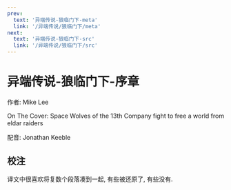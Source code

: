 ```yaml
---
prev:
  text: '异端传说-狼临门下-meta'
  link: '/异端传说/狼临门下/meta'
next:
  text: '异端传说-狼临门下-src'
  link: '/异端传说/狼临门下/src'
---
```


# 异端传说-狼临门下-序章

作者: Mike Lee

On The Cover: Space Wolves of the 13th Company fight to free a world from eldar raiders

配音: Jonathan Keeble

## 校注

译文中很喜欢将复数个段落凑到一起, 有些被还原了, 有些没有.
